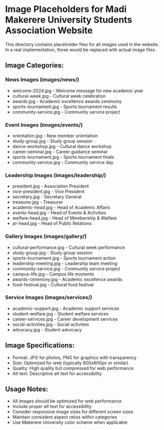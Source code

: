 # Image Placeholders for Madi Makerere University Students Association Website

This directory contains placeholder files for all images used in the website. In a real implementation, these would be replaced with actual image files.

## Image Categories:

### News Images (images/news/)
- welcome-2024.jpg - Welcome message for new academic year
- cultural-week.jpg - Cultural week celebration
- awards.jpg - Academic excellence awards ceremony
- sports-tournament.jpg - Sports tournament results
- community-service.jpg - Community service project

### Event Images (images/events/)
- orientation.jpg - New member orientation
- study-group.jpg - Study group session
- dance-workshop.jpg - Cultural dance workshop
- career-seminar.jpg - Career guidance seminar
- sports-tournament.jpg - Sports tournament finals
- community-service.jpg - Community service day

### Leadership Images (images/leadership/)
- president.jpg - Association President
- vice-president.jpg - Vice President
- secretary.jpg - Secretary General
- treasurer.jpg - Treasurer
- academic-head.jpg - Head of Academic Affairs
- events-head.jpg - Head of Events & Activities
- welfare-head.jpg - Head of Membership & Welfare
- pr-head.jpg - Head of Public Relations

### Gallery Images (images/gallery/)
- cultural-performance.jpg - Cultural week performance
- study-group.jpg - Study group session
- sports-tournament.jpg - Sports tournament action
- leadership-meeting.jpg - Leadership team meeting
- community-service.jpg - Community service project
- campus-life.jpg - Campus life moments
- awards-ceremony.jpg - Academic excellence awards
- food-festival.jpg - Cultural food festival

### Service Images (images/services/)
- academic-support.jpg - Academic support services
- student-welfare.jpg - Student welfare services
- career-services.jpg - Career development services
- social-activities.jpg - Social activities
- advocacy.jpg - Student advocacy

## Image Specifications:
- Format: JPG for photos, PNG for graphics with transparency
- Size: Optimized for web (typically 800x600px or similar)
- Quality: High quality but compressed for web performance
- Alt text: Descriptive alt text for accessibility

## Usage Notes:
- All images should be optimized for web performance
- Include proper alt text for accessibility
- Consider responsive image sizes for different screen sizes
- Maintain consistent aspect ratios within categories
- Use Makerere University color scheme when applicable
